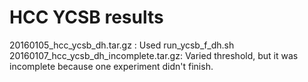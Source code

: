 HCC YCSB results
========
20160105_hcc_ycsb_dh.tar.gz : Used run_ycsb_f_dh.sh
20160107_hcc_ycsb_dh_incomplete.tar.gz: Varied threshold, but it was incomplete because one experiment didn't finish.



